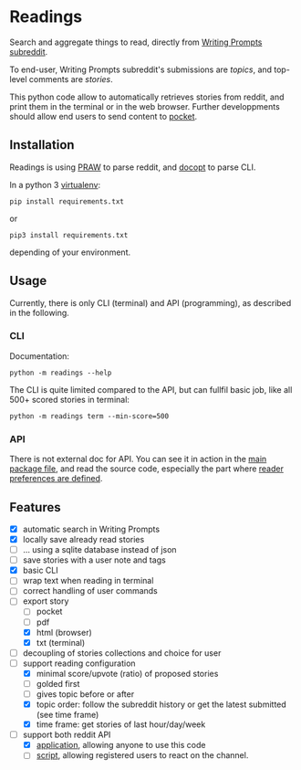 # Readings
Search and aggregate things to read, directly from [Writing Prompts subreddit](https://www.reddit.com/r/WritingPrompts).

To end-user, Writing Prompts subreddit's submissions are *topics*, and top-level comments are *stories*.

This python code allow to automatically retrieves stories from reddit, and print them in the terminal or in the web browser.
Further developpments should allow end users to send content to [pocket](https://getpocket.com/).



## Installation
Readings is using [PRAW](http://praw.readthedocs.io/) to parse reddit, and [docopt](https://docopt.org) to parse CLI.

In a python 3 [virtualenv](https://virtualenv.pypa.io/en/stable/):

    pip install requirements.txt

or

    pip3 install requirements.txt

depending of your environment.




## Usage
Currently, there is only CLI (terminal) and API (programming), as described in the following.

### CLI
Documentation:

    python -m readings --help

The CLI is quite limited compared to the API, but can fullfil basic job, like all 500+ scored stories in terminal:

    python -m readings term --min-score=500


### API
There is not external doc for API. You can see it in action in the [main package file](readings/__main__.py),
and read the source code, especially the part where [reader preferences are defined](readings/wrappers.py).




## Features

- [X] automatic search in Writing Prompts
- [X] locally save already read stories
- [ ] … using a sqlite database instead of json
- [ ] save stories with a user note and tags
- [X] basic CLI
- [ ] wrap text when reading in terminal
- [ ] correct handling of user commands
- [ ] export story
    - [ ] pocket
    - [ ] pdf
    - [X] html (browser)
    - [X] txt (terminal)
- [ ] decoupling of stories collections and choice for user
- [ ] support reading configuration
    - [X] minimal score/upvote (ratio) of proposed stories
    - [ ] golded first
    - [ ] gives topic before or after
    - [X] topic order: follow the subreddit history or get the latest submitted (see time frame)
    - [X] time frame: get stories of last hour/day/week
- [ ] support both reddit API
    - [X] [application](http://praw.readthedocs.io/en/latest/getting_started/authentication.html#installed-application), allowing anyone to use this code
    - [ ] [script](http://praw.readthedocs.io/en/latest/getting_started/authentication.html#script-application), allowing registered users to react on the channel.
